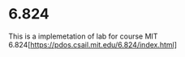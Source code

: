 # 6.824
This is a implemetation of lab for course MIT 6.824[https://pdos.csail.mit.edu/6.824/index.html]
